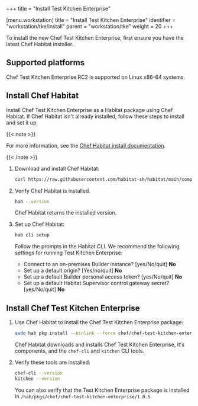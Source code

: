 +++
title = "Install Test Kitchen Enterprise"

[menu.workstation]
title = "Install Test Kitchen Enterprise"
identifier = "workstation/tke/install"
parent = "workstation/tke"
weight = 20
+++

To install the new Chef Test Kitchen Enterprise, first ensure you have the latest Chef Habitat installer.

## Supported platforms

Chef Test Kitchen Enterprise RC2 is supported on Linux x86-64 systems.

## Install Chef Habitat

Install Chef Test Kitchen Enterprise as a Habitat package using Chef Habitat.
If Chef Habitat isn't already installed, follow these steps to install and set it up.

{{< note >}}

For more information, see the [Chef Habitat install documentation](https://docs.chef.io/habitat/install_habitat/).

{{< /note >}}

1. Download and install Chef Habitat:

    ```sh
    curl https://raw.githubusercontent.com/habitat-sh/habitat/main/components/hab/install.sh | sudo bash -s -- -c stable
    ```

1. Verify Chef Habitat is installed.

    ```sh
    hab --version
    ```

    Chef Habitat returns the installed version.

1. Set up Chef Habitat:

    ```sh
    hab cli setup
    ```

    Follow the prompts in the Habitat CLI.
    We recommend the following settings for running Test Kitchen Enterprise:

    - Connect to an on-premises Builder instance? [yes/No/quit] **No**
    - Set up a default origin? [Yes/no/quit] **No**
    - Set up a default Builder personal access token? [yes/No/quit] **No**
    - Set up a default Habitat Supervisor control gateway secret? [yes/No/quit] **No**

## Install Chef Test Kitchen Enterprise

1. Use Chef Habitat to install the Chef Test Kitchen Enterprise package:

    ```sh
    sudo hab pkg install --binlink --force chef/chef-test-kitchen-enterprise --channel unstable
    ```

    Chef Habitat downloads and installs Chef Test Kitchen Enterprise, it's components, and the `chef-cli` and `kitchen` CLI tools.

1. Verify these tools are installed:

    ```sh
    chef-cli --version
    kitchen --version
    ```

    You can also verify that the Test Kitchen Enterprise package is installed in `/hab/pkgs/chef/chef-test-kitchen-enterprise/1.0.5`.
